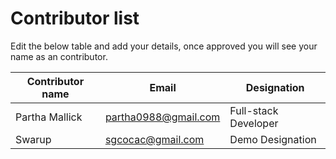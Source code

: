 # Contributor list

Edit the below table and add your details, once approved you will see your name as an contributor.

| Contributor name         | Email                   | Designation          |
|--------------------------|-------------------------|----------------------|
| Partha Mallick           | partha0988@gmail.com    | Full-stack Developer |
| Swarup                   | sgcocac@gmail.com       | Demo Designation     |
